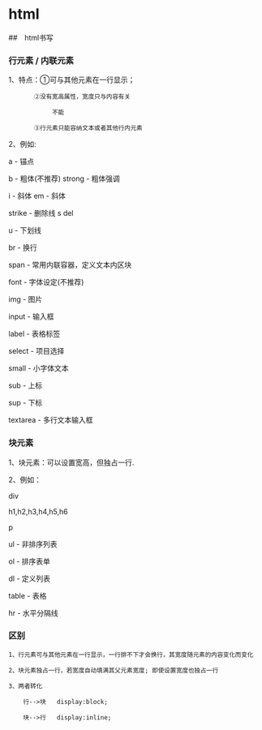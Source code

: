 # html  

##　html书写

### 行元素  / 内联元素

  1、特点：①可与其他元素在一行显示；

           ②没有宽高属性，宽度只与内容有关

           		不能

           ③行元素只能容纳文本或者其他行内元素


  2、例如:

  a - 锚点

  b - 粗体(不推荐)  strong - 粗体强调

  i - 斜体          em - 斜体 

  strike - 删除线   s   del

  u - 下划线

  br - 换行

  span - 常用内联容器，定义文本内区块

  font - 字体设定(不推荐)

  img - 图片

  input - 输入框

  label - 表格标签

  select - 项目选择

  small - 小字体文本

  sub - 上标

  sup - 下标

  textarea - 多行文本输入框


### 块元素

  1、块元素：可以设置宽高，但独占一行.

  2、例如：

  div

  h1,h2,h3,h4,h5,h6

  p

  ul - 非排序列表

  ol - 排序表单

  dl - 定义列表

  table - 表格

  hr - 水平分隔线

  
### 区别

	1、行元素可与其他元素在一行显示，一行排不下才会换行，其宽度随元素的内容变化而变化

	2、块元素独占一行，若宽度自动填满其父元素宽度; 即使设置宽度也独占一行

	3、两者转化

		行-->块   display:block;

		块-->行   display:inline;

